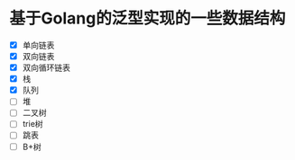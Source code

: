 # 基于Golang的泛型实现的一些数据结构

* [X] 单向链表
* [X] 双向链表
* [X] 双向循环链表
* [X] 栈
* [X] 队列
* [ ] 堆
* [ ] 二叉树
* [ ] trie树
* [ ] 跳表
* [ ] B+树
